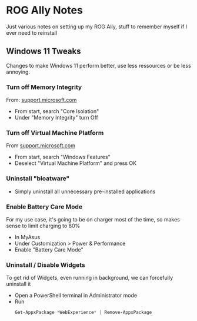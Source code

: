 # ROG Ally Notes
Just various notes on setting up my ROG Ally, stuff to remember myself if I ever need to reinstall

## Windows 11 Tweaks

Changes to make Windows 11 perform better, use less ressources or be less annoying.

### Turn off Memory Integrity
From: [support.microsoft.com](https://support.microsoft.com/en-us/windows/options-to-optimize-gaming-performance-in-windows-11-a255f612-2949-4373-a566-ff6f3f474613)

- From start, search "Core Isolation"
- Under "Memory Integrity" turn Off


### Turn off Virtual Machine Platform
From [support.microsoft.com](https://support.microsoft.com/en-us/windows/options-to-optimize-gaming-performance-in-windows-11-a255f612-2949-4373-a566-ff6f3f474613)

- From start, search "Windows Features"
- Deselect "Virtual Machine Platform" and press OK


### Uninstall "bloatware"

- Simply uninstall all unnecessary pre-installed applications


### Enable Battery Care Mode

For my use case, it's going to be on charger most of the time, so makes sense to limit charging to 80%

- In MyAsus
- Under Customization > Power & Performance
- Enable "Battery Care Mode"


### Uninstall / Disable Widgets

To get rid of Widgets, even running in background, we can forcefully uninstall it

- Open a PowerShell terminal in Administrator mode
- Run 
  ```powershell
  Get-AppxPackage *WebExperience* | Remove-AppxPackage
  ```